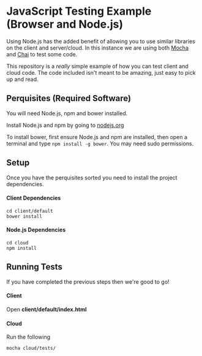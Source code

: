 # JavaScript Testing Example (Browser and Node.js)

Using Node.js has the added benefit of allowing you to use similar libraries
on the client and server/cloud. In this instance we are using both
[Mocha](http://visionmedia.github.io/mocha/]) and
[Chai](http://chaijs.com/) to test some code.

This repository is a *really* simple example of how you can test client and
cloud code. The code included isn't meant to be amazing, just easy to pick up
and read.

## Perquisites (Required Software)
You will need Node.js, npm and bower installed.

Install Node.js and npm by going to [nodejs.org](http://nodejs.org/)

To install bower, first ensure Node.js and npm are installed, then open a
terminal and type ```npm install -g bower```. You may need sudo permissions.

## Setup
Once you have the perquisites sorted you need to install the project
dependencies.

#### Client Dependencies

```
cd client/default
bower install
```

#### Node.js Dependencies

```
cd cloud
npm install
```

## Running Tests
If you have completed the previous steps then we're good to go!

#### Client
Open __client/default/index.html__

#### Cloud
Run the following

```
mocha cloud/tests/
```
